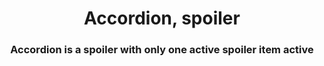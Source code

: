 <h1 align="center">Accordion, spoiler</h1>
<h3 align="center">Accordion is a spoiler with only one active spoiler item active</h3>